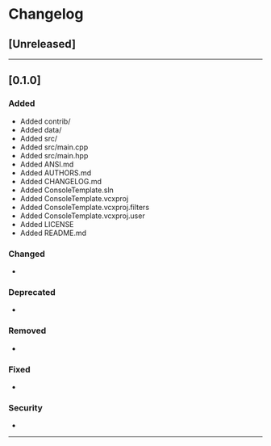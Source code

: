 # Changelog

## [Unreleased]

-------------------------------------------------------------------------------------------------------------

## [0.1.0]

### Added
* Added contrib/
* Added data/
* Added src/
* Added src/main.cpp
* Added src/main.hpp
* Added ANSI.md
* Added AUTHORS.md
* Added CHANGELOG.md
* Added ConsoleTemplate.sln
* Added ConsoleTemplate.vcxproj
* Added ConsoleTemplate.vcxproj.filters
* Added ConsoleTemplate.vcxproj.user
* Added LICENSE
* Added README.md

### Changed
*

### Deprecated
*

### Removed
*

### Fixed
*

### Security
*

-------------------------------------------------------------------------------------------------------------